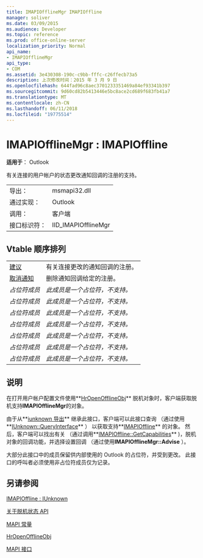 ```yaml
---
title: IMAPIOfflineMgr IMAPIOffline
manager: soliver
ms.date: 03/09/2015
ms.audience: Developer
ms.topic: reference
ms.prod: office-online-server
localization_priority: Normal
api_name:
- IMAPIOfflineMgr
api_type:
- COM
ms.assetid: 3e430308-190c-c9bb-fffc-c26ffecb73a5
description: 上次修改时间：2015 年 3 月 9 日
ms.openlocfilehash: 644fad96c8aec3701233351469a84ef93341b397
ms.sourcegitcommit: 9d60cd82b5413446e5bc8ace2cd689f683fb41a7
ms.translationtype: MT
ms.contentlocale: zh-CN
ms.lasthandoff: 06/11/2018
ms.locfileid: "19775514"
---
```

# <a name="imapiofflinemgr--imapioffline"></a>IMAPIOfflineMgr : IMAPIOffline

  
  
**适用于**： Outlook 
  
有关连接的用户帐户的状态更改通知回调的注册的支持。
  
|||
|:-----|:-----|
|导出：  <br/> |msmapi32.dll  <br/> |
|通过实现：  <br/> |Outlook  <br/> |
|调用：  <br/> |客户端  <br/> |
|接口标识符：  <br/> |IID_IMAPIOfflineMgr  <br/> |
   
## <a name="vtable-order"></a>Vtable 顺序排列

|||
|:-----|:-----|
|[建议](imapiofflinemgr-advise.md) <br/> |有关连接更改的通知回调的注册。  <br/> |
|[取消通知](imapiofflinemgr-unadvise.md) <br/> |删除通知回调给定的注册。  <br/> |
| *占位符成员*  <br/> | *此成员是一个占位符，不支持。*  <br/> |
| *占位符成员*  <br/> | *此成员是一个占位符，不支持。*  <br/> |
| *占位符成员*  <br/> | *此成员是一个占位符，不支持。*  <br/> |
| *占位符成员*  <br/> | *此成员是一个占位符，不支持。*  <br/> |
| *占位符成员*  <br/> | *此成员是一个占位符，不支持。*  <br/> |
| *占位符成员*  <br/> | *此成员是一个占位符，不支持。*  <br/> |
| *占位符成员*  <br/> | *此成员是一个占位符，不支持。*  <br/> |
   
## <a name="remarks"></a>说明

在打开用户帐户配置文件使用**[HrOpenOfflineObj](hropenofflineobj.md)** 脱机对象时，客户端获取脱机支持**IMAPIOfflineMgr**的对象。 
  
由于从**[iunknown 导出](http://msdn.microsoft.com/en-us/library/ms680509%28v=VS.85%29.aspx)** 继承此接口，客户端可以此接口查询 （通过使用**[IUnknown::QueryInterface](http://msdn.microsoft.com/en-us/library/ms682521%28v=VS.85%29.aspx)** ） 以获取支持**[IMAPIOffline](imapiofflineiunknown.md)** 的对象。 然后，客户端可以找出有关 （通过调用**[IMAPIOffline::GetCapabilities](imapioffline-getcapabilities.md)** )，脱机对象的回调功能，并选择设置回调 （通过使用**IMAPIOfflineMgr::Advise** ）。 
  
大部分此接口中的成员保留供内部使用的 Outlook 的占位符，并受到更改。 此接口的呼叫者必须使用非占位符成员仅为记录。
  
## <a name="see-also"></a>另请参阅



[IMAPIOffline : IUnknown](imapiofflineiunknown.md)


[关于脱机状态 API](about-the-offline-state-api.md)
  
[MAPI 常量](mapi-constants.md)
  
[HrOpenOfflineObj](hropenofflineobj.md)
  
[MAPI 接口](mapi-interfaces.md)

